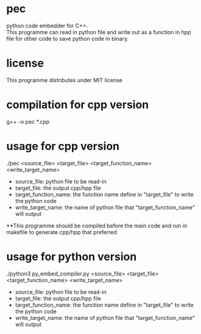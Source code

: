 # pec
python code embedder for C++.  
This programme can read in python file and write out as a function in hpp file for other code to save python code in binary.

# license
This programme distributes under MIT license

# compilation for cpp version
g++ -o pec *.cpp

# usage for cpp version
./pec <source_file> <target_file> <target_function_name> <write_target_name>  
 - source_file: python file to be read-in
 - target_file: the output cpp/hpp file
 - target_function_name: the function name define in "target_file" to write the python code
 - write_target_name: the name of python file that "target_function_name" will output

**This programme should be compiled before the main code and run in makefile to generate cpp/hpp that preferred

# usage for python version
./python3 py_embed_compiler.py <source_file> <target_file> <target_function_name> <write_target_name>  
 - source_file: python file to be read-in
 - target_file: the output cpp/hpp file
 - target_function_name: the function name define in "target_file" to write the python code
 - write_target_name: the name of python file that "target_function_name" will output
